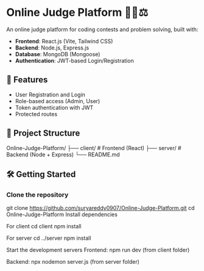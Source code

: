 # Online Judge Platform 🧑‍💻⚖️

An online judge platform for coding contests and problem solving, built with:

- **Frontend**: React.js (Vite, Tailwind CSS)
- **Backend**: Node.js, Express.js
- **Database**: MongoDB (Mongoose)
- **Authentication**: JWT-based Login/Registration

## 🚀 Features

- User Registration and Login
- Role-based access (Admin, User)
- Token authentication with JWT
- Protected routes

## 📁 Project Structure

Online-Judge-Platform/
├── client/ # Frontend (React)
├── server/ # Backend (Node + Express)
└── README.md

## 🛠️ Getting Started

### Clone the repository


git clone https://github.com/suryareddy0907/Online-Judge-Platform.git
cd Online-Judge-Platform
Install dependencies

For client
cd client
npm install

For server
cd ../server
npm install

Start the development servers
Frontend: npm run dev (from client folder)

Backend: npx nodemon server.js (from server folder)
